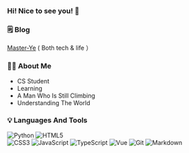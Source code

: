 ### Hi! Nice to see you!  👋
### 🗒 Blog

 [Master-Ye](https://www.masterye.xyz/) ( Both tech & life ）
### 👨‍🎓 About Me

- CS Student
- Learning
- A Man Who Is Still Climbing
- Understanding The World
### 💡 Languages And Tools

![Python](https://img.shields.io/badge/-Python-333333?style=flat&logo=python)
        ![HTML5](https://img.shields.io/badge/-HTML5-333333?style=flat&logo=html5)              
![CSS3](https://img.shields.io/badge/-CSS3-333333?style=flat&logo=css3)
![JavaScript](https://img.shields.io/badge/-JavaScript-333333?style=flat&logo=javascript)
![TypeScript](https://img.shields.io/badge/-TypeScript-333333?style=flat&logo=typescript)
![Vue](https://img.shields.io/badge/-Vue-333333?style=flat&logo=vuedotjs) ![Git](https://img.shields.io/badge/-Git-333333?style=flat&logo=git)
![Markdown](https://img.shields.io/badge/-Markdown-333333?style=flat&logo=markdown)

